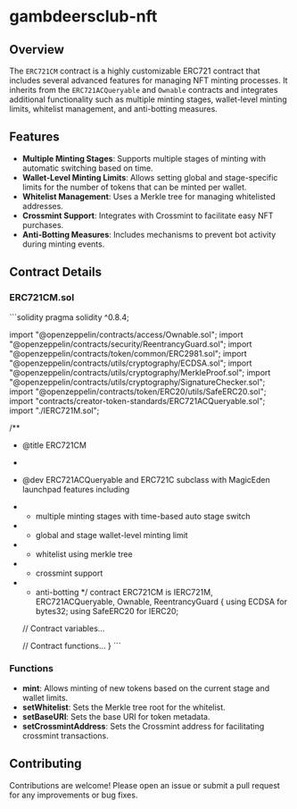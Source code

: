 # gambdeersclub-nft

## Overview

The `ERC721CM` contract is a highly customizable ERC721 contract that includes several advanced features for managing NFT minting processes. It inherits from the `ERC721ACQueryable` and `Ownable` contracts and integrates additional functionality such as multiple minting stages, wallet-level minting limits, whitelist management, and anti-botting measures.

## Features

- **Multiple Minting Stages**: Supports multiple stages of minting with automatic switching based on time.
- **Wallet-Level Minting Limits**: Allows setting global and stage-specific limits for the number of tokens that can be minted per wallet.
- **Whitelist Management**: Uses a Merkle tree for managing whitelisted addresses.
- **Crossmint Support**: Integrates with Crossmint to facilitate easy NFT purchases.
- **Anti-Botting Measures**: Includes mechanisms to prevent bot activity during minting events.

## Contract Details

### ERC721CM.sol

\`\`\`solidity
pragma solidity ^0.8.4;

import "@openzeppelin/contracts/access/Ownable.sol";
import "@openzeppelin/contracts/security/ReentrancyGuard.sol";
import "@openzeppelin/contracts/token/common/ERC2981.sol";
import "@openzeppelin/contracts/utils/cryptography/ECDSA.sol";
import "@openzeppelin/contracts/utils/cryptography/MerkleProof.sol";
import "@openzeppelin/contracts/utils/cryptography/SignatureChecker.sol";
import "@openzeppelin/contracts/token/ERC20/utils/SafeERC20.sol";
import "contracts/creator-token-standards/ERC721ACQueryable.sol";
import "./IERC721M.sol";

/**
 * @title ERC721CM
 *
 * @dev ERC721ACQueryable and ERC721C subclass with MagicEden launchpad features including
 *  - multiple minting stages with time-based auto stage switch
 *  - global and stage wallet-level minting limit
 *  - whitelist using merkle tree
 *  - crossmint support
 *  - anti-botting
 */
contract ERC721CM is IERC721M, ERC721ACQueryable, Ownable, ReentrancyGuard {
    using ECDSA for bytes32;
    using SafeERC20 for IERC20;

    // Contract variables...

    // Contract functions...
}
\`\`\`

### Functions

- **mint**: Allows minting of new tokens based on the current stage and wallet limits.
- **setWhitelist**: Sets the Merkle tree root for the whitelist.
- **setBaseURI**: Sets the base URI for token metadata.
- **setCrossmintAddress**: Sets the Crossmint address for facilitating crossmint transactions.

## Contributing

Contributions are welcome! Please open an issue or submit a pull request for any improvements or bug fixes.
